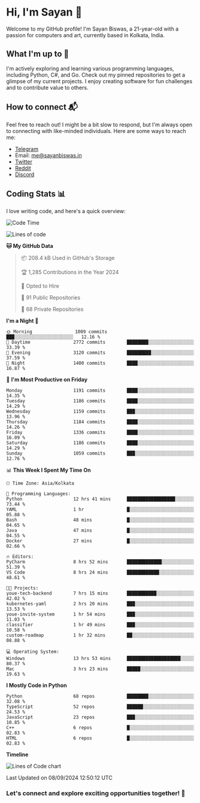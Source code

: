# Hi, I'm Sayan 👋

Welcome to my GitHub profile! I'm Sayan Biswas, a 21-year-old with a passion for computers and art, currently based in Kolkata, India.

## What I'm up to 🚀

I'm actively exploring and learning various programming languages, including Python, C#, and Go. Check out my pinned repositories to get a glimpse of my current projects. I enjoy creating software for fun challenges and to contribute value to others.

## How to connect 📬

Feel free to reach out! I might be a bit slow to respond, but I'm always open to connecting with like-minded individuals. Here are some ways to reach me:

- [Telegram](https://t.me/dank_as_fuck)
- Email: [me@sayanbiswas.in](mailto:me@sayanbiswas.in)
- [Twitter](https://twitter.com/TheDankDel)
- [Reddit](https://www.reddit.com/user/dank_as_fuck_/)
- [Discord](https://discordapp.com/users/506536929152466945)

## Coding Stats 📊

I love writing code, and here's a quick overview:

<!--START_SECTION:waka-->
![Code Time](http://img.shields.io/badge/Code%20Time-1%2C726%20hrs%2051%20mins-blue)

![Lines of code](https://img.shields.io/badge/From%20Hello%20World%20I%27ve%20Written-5.9%20million%20lines%20of%20code-blue)

**🐱 My GitHub Data** 

> 📦 208.4 kB Used in GitHub's Storage 
 > 
> 🏆 1,285 Contributions in the Year 2024
 > 
> 💼 Opted to Hire
 > 
> 📜 91 Public Repositories 
 > 
> 🔑 68 Private Repositories 
 > 
**I'm a Night 🦉** 

```text
🌞 Morning                1009 commits        ███░░░░░░░░░░░░░░░░░░░░░░   12.16 % 
🌆 Daytime                2772 commits        ████████░░░░░░░░░░░░░░░░░   33.39 % 
🌃 Evening                3120 commits        █████████░░░░░░░░░░░░░░░░   37.59 % 
🌙 Night                  1400 commits        ████░░░░░░░░░░░░░░░░░░░░░   16.87 % 
```
📅 **I'm Most Productive on Friday** 

```text
Monday                   1191 commits        ████░░░░░░░░░░░░░░░░░░░░░   14.35 % 
Tuesday                  1186 commits        ████░░░░░░░░░░░░░░░░░░░░░   14.29 % 
Wednesday                1159 commits        ███░░░░░░░░░░░░░░░░░░░░░░   13.96 % 
Thursday                 1184 commits        ████░░░░░░░░░░░░░░░░░░░░░   14.26 % 
Friday                   1336 commits        ████░░░░░░░░░░░░░░░░░░░░░   16.09 % 
Saturday                 1186 commits        ████░░░░░░░░░░░░░░░░░░░░░   14.29 % 
Sunday                   1059 commits        ███░░░░░░░░░░░░░░░░░░░░░░   12.76 % 
```


📊 **This Week I Spent My Time On** 

```text
🕑︎ Time Zone: Asia/Kolkata

💬 Programming Languages: 
Python                   12 hrs 41 mins      ██████████████████░░░░░░░   73.44 % 
YAML                     1 hr                █░░░░░░░░░░░░░░░░░░░░░░░░   05.88 % 
Bash                     48 mins             █░░░░░░░░░░░░░░░░░░░░░░░░   04.65 % 
Java                     47 mins             █░░░░░░░░░░░░░░░░░░░░░░░░   04.55 % 
Docker                   27 mins             █░░░░░░░░░░░░░░░░░░░░░░░░   02.66 % 

🔥 Editors: 
PyCharm                  8 hrs 52 mins       █████████████░░░░░░░░░░░░   51.39 % 
VS Code                  8 hrs 24 mins       ████████████░░░░░░░░░░░░░   48.61 % 

🐱‍💻 Projects: 
youe-tech-backend        7 hrs 15 mins       ███████████░░░░░░░░░░░░░░   42.02 % 
kubernetes-yaml          2 hrs 20 mins       ███░░░░░░░░░░░░░░░░░░░░░░   13.53 % 
youe-invite-system       1 hr 54 mins        ███░░░░░░░░░░░░░░░░░░░░░░   11.03 % 
classifier               1 hr 49 mins        ███░░░░░░░░░░░░░░░░░░░░░░   10.58 % 
custom-roadmap           1 hr 32 mins        ██░░░░░░░░░░░░░░░░░░░░░░░   08.88 % 

💻 Operating System: 
Windows                  13 hrs 53 mins      ████████████████████░░░░░   80.37 % 
Mac                      3 hrs 23 mins       █████░░░░░░░░░░░░░░░░░░░░   19.63 % 
```

**I Mostly Code in Python** 

```text
Python                   68 repos            ████████░░░░░░░░░░░░░░░░░   32.08 % 
TypeScript               52 repos            ██████░░░░░░░░░░░░░░░░░░░   24.53 % 
JavaScript               23 repos            ███░░░░░░░░░░░░░░░░░░░░░░   10.85 % 
C++                      6 repos             █░░░░░░░░░░░░░░░░░░░░░░░░   02.83 % 
HTML                     6 repos             █░░░░░░░░░░░░░░░░░░░░░░░░   02.83 % 
```



**Timeline**

![Lines of Code chart](https://raw.githubusercontent.com/Dank-del/Dank-del/main/assets/bar_graph.png)


 Last Updated on 08/09/2024 12:50:12 UTC
<!--END_SECTION:waka-->

### Let's connect and explore exciting opportunities together! 🚀
